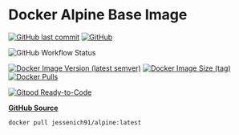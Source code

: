 # Docker Alpine Base Image

[![GitHub last commit](https://img.shields.io/github/last-commit/jessenich/docker-alpine?style=for-the-badge)](https://github.com/jessenich/docker-alpine/commit/57d54b3ff6bf4d6a7b72358eaf05b47b72ffdc6b) [![GitHub](https://img.shields.io/github/license/jessenich/docker-alpine?style=for-the-badge)](https://github.com/jessenich/cicd-support-scripts/blob/main/LICENSE)

![GitHub Workflow Status](https://img.shields.io/github/workflow/status/jessenich/docker-alpine/Push%20Docker%20Image?label=Build%20%26%20Push%20Docker%20Image&style=for-the-badge)

[![Docker Image Version (latest semver)](https://img.shields.io/docker/v/jessenich91/alpine?style=for-the-badge)](https://dockerhub.com/r/jessenich91/alpine) [![Docker Image Size (tag)](https://img.shields.io/docker/image-size/jessenich91/alpine/latest?style=for-the-badge)](https://dockerhub.com/r/jessenich91/alpine) [![Docker Pulls](https://img.shields.io/docker/pulls/jessenich91/alpine?label=DOCKERHUB%20PULLS&style=for-the-badge)](https://dockerhub.com/r/jessenich91/alpine)

[![Gitpod Ready-to-Code](https://img.shields.io/badge/Gitpod-ready--to--code-908a85?logo=gitpod&style=for-the-badge)](https://gitpod.io/#https://github.com/jessenich/docker-alpine)


[__GitHub Source__](https://github.com/jessenich/docker-alpine)

`docker pull jessenich91/alpine:latest`
